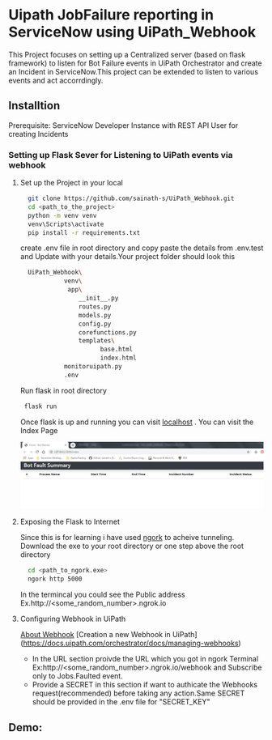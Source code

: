 
# Uipath JobFailure reporting in ServiceNow using UiPath_Webhook

This Project focuses on setting up a Centralized server (based on flask framework) to listen for Bot Failure events in UiPath Orchestrator and create an Incident in ServiceNow.This project can be extended to listen to various events and act accorrdingly.

## Installtion

Prerequisite:  ServiceNow Developer Instance with REST API User for creating Incidents 

### Setting up Flask Sever for Listening to UiPath events via webhook

1.  Set up the Project in your local 

    ```bash
      git clone https://github.com/sainath-s/UiPath_Webhook.git
      cd <path_to_the_project>
      python -m venv venv
      venv\Scripts\activate
      pip install -r requirements.txt
    ```

    create .env file in root directory and copy paste the details from .env.test and Update with your details.Your project folder should look this

    ```bash
      UiPath_Webhook\
                venv\
                 app\
                    __init__.py
                    routes.py
                    models.py
                    config.py
                    corefunctions.py
                    templates\
                          base.html
                          index.html
                monitoruipath.py
                .env
    ```

    Run flask in root directory

     ```bash
      flask run
    ```

    Once flask is up and running you can visit [localhost](http://127.0.0.1:5000/index) . You can visit the Index Page

    ![Index Page](/images/bot_monitor_index.JPG)

2.  Exposing the Flask to Internet

      Since this is for learning i have used [ngork](https://ngrok.com/) to acheive tunneling. Download the exe to your root directory or one step above the root directory

      ```bash
        cd <path_to_ngork.exe>
        ngork http 5000
      ```

      In the termincal you could see the Public address Ex.http://<some_random_number>.ngrok.io


3.  Configuring Webhook in UiPath

      [About Webhook](https://docs.uipath.com/orchestrator/docs/about-webhooks)
      [Creation a new Webhook in UiPath] (https://docs.uipath.com/orchestrator/docs/managing-webhooks)

      * In the URL section proivde the URL which you got in ngork Terminal Ex:http://<some_random_number>.ngrok.io/webhook and Subscribe only to Jobs.Faulted event. 
      * Provide a SECRET in this section if want to authicate the Webhooks request(recommended) before taking any action.Same SECRET should be provided in the .env file for             "SECRET_KEY"
  
  ## Demo:
